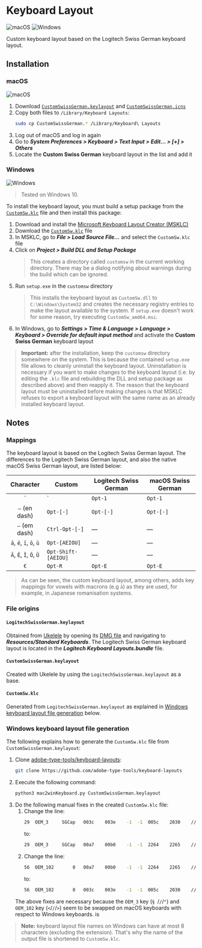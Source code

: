 # Keyboard Layout

![macOS](https://raw.githubusercontent.com/weibeld-setup/.github/main/badge/macos.svg)
![Windows](https://raw.githubusercontent.com/weibeld-setup/.github/main/badge/windows.svg)

Custom keyboard layout based on the Logitech Swiss German keyboard layout.

## Installation

### macOS

![macOS](https://raw.githubusercontent.com/weibeld-setup/.github/main/badge/macos.svg)

1. Download [`CustomSwissGerman.keylayout`](https://raw.githubusercontent.com/weibeld-setup/install-keyboard-layout/main/macos/CustomSwissGerman.keylayout) and [`CustomSwissGerman.icns`](https://raw.githubusercontent.com/weibeld-setup/install-keyboard-layout/main/macos/CustomSwissGerman.icns)
1. Copy both files to `/Library/Keyboard Layouts`:
    ```bash
    sudo cp CustomSwissGerman.* /Library/Keyboard\ Layouts
    ```
1. Log out of macOS and log in again
1. Go to **_System Preferences > Keyboard > Text Input > Edit... > [+] > Others_**
1. Locate the **Custom Swiss German** keyboard layout in the list and add it

### Windows

![Windows](https://raw.githubusercontent.com/weibeld-setup/.github/main/badge/windows.svg)

> Tested on Windows 10.

To install the keyboard layout, you must build a setup package from the [`CustomSw.klc`](windows/CustomSw.klc) file and then install this package:

1. Download and install the [Microsoft Keyboard Layout Creator (MSKLC)](https://www.microsoft.com/en-us/download/details.aspx?id=102134)
1. Download the [`CustomSw.klc`](windows/CustomSw.klc) file
1. In MSKLC, go to _**File > Load Source File...**_ and select the `CustomSw.klc` file
1. Click on _**Project > Build DLL and Setup Package**_
   > This creates a directory called `customsw` in the current working directory. There may be a dialog notifying about warnings during the build which can be ignored.
1. Run `setup.exe` in the `customsw` directory
   >  This installs the keyboard layout as `CustomSw.dll` to `C:\Windows\System32` and creates the necessary registry entries to make the layout available to the system. If `setup.exe` doesn't work for some reason, try executing `CustomSw_amd64.msi`.
1. In Windows, go to **_Settings > Time & Language > Language > Keyboard > Override for default input method_** and activate the **Custom Swiss German** keyboard layout

> **Important:** after the installation, keep the `customsw` directory somewhere on the system. This is because the contained `setup.exe` file allows to cleanly uninstall the keyboard layout. Uninstallation is necessary if you want to make changes to the keyboard layout (i.e. by editing the `.klc` file and rebuilding the DLL and setup package as described above) and then reapply it. The reason that the keyboard layout must be uninstalled before making changes is that MSKLC refuses to export a keyboard layout with the same name as an already installed keyboard layout.

## Notes

### Mappings

The keyboard layout is based on the Logitech Swiss German layout. The differences to the Logitech Swiss German layout, and also the native macOS Swiss German layout, are listed below:

| Character               | Custom              | Logitech Swiss German | macOS Swiss German |
|:-----------------------:|---------------------|-----------------------|---------------------|
| `|`                     | `Opt-1`             | `Opt-1`               | `Opt-7`             |
| `–` (en dash)           | `Opt-[-]`           | `Opt-[-]`             | `Opt-[-]`           |
| `—` (em dash)           | `Ctrl-Opt-[-]`      | —                     | —                   |
| `ā`, `ē`, `ī`, `ō`, `ū` | `Opt-[AEIOU]`       | —                     | —                   |
| `Ā`, `Ē`, `Ī`, `Ō`, `Ū` | `Opt-Shift-[AEIOU]` | —                     | —                   |
| `€`                     | `Opt-R`             | `Opt-E`               | `Opt-E`             |

> As can be seen, the custom keyboard layout, among others, adds key mappings for vowels with macrons (e.g `ā`) as they are used, for example, in Japanese romanisation systems.

### File origins

#### `LogitechSwissGerman.keylayout`

Obtained from [Ukelele](https://software.sil.org/ukelele) by opening its [DMG file](https://software.sil.org/ukelele/#downloads) and navigating to _**Resources/Standard Keyboards**_. The Logitech Swiss German keyboard layout is located in the _**Logitech Keyboard Layouts.bundle**_ file.

#### `CustomSwissGerman.keylayout`

Created with Ukelele by using the `LogitechSwissGerman.keylayout` as a base.

#### `CustomSw.klc`

Generated from `LogitechSwissGerman.keylayout` as explained in [Windows keyboard layout file generation](#windows-keyboard-layout-file-generation) below.

### Windows keyboard layout file generation

The following explains how to generate the `CustomSw.klc` file from `CustomSwissGerman.keylayout`:

1. Clone [adobe-type-tools/keyboard-layouts](https://github.com/adobe-type-tools/keyboard-layouts):
   ```bash
   git clone https://github.com/adobe-type-tools/keyboard-layouts
   ```
1. Execute the following command:
    ```bash
    python3 mac2winKeyboard.py CustomSwissGerman.keylayout
    ```
1. Do the following manual fixes in the created `CustomSw.klc` file:
   1. Change the line:
      ```bash
      29  OEM_3		SGCap	003c	003e	-1	-1	005c	2030	// LESS-THAN SIGN, GREATER-THAN SIGN, <none>, <none>, REVERSE SOLIDUS, PER MILLE SIGN
      ```
      to:
      ```bash
      29  OEM_3		SGCap	00a7	00b0	-1	-1	2264	2265	// SECTION SIGN, DEGREE SIGN, <none>, <none>, LESS-THAN OR EQUAL TO, GREATER-THAN OR EQUAL TO
      ```
   1. Change the line:
      ```bash
      56  OEM_102		0	00a7	00b0	-1	-1	2264	2265	// SECTION SIGN, DEGREE SIGN, <none>, <none>, LESS-THAN OR EQUAL TO, GREATER-THAN OR EQUAL TO
      ```
      to:
      ```bash
      56  OEM_102		0	003c	003e	-1	-1	005c	2030	// LESS-THAN SIGN, GREATER-THAN SIGN, <none>, <none>, REVERSE SOLIDUS, PER MILLE SIGN
      ```
    The above fixes are necessary because the `OEM_3` key (`§ `/`/`/`°`) and `OEM_102` key (`<`/`/`/`>`) seem to be swapped on macOS keyboards with respect to Windows keyboards.
is 
> **Note:** keyboard layout file names on Windows can have at most 8 characters (excluding the extension). That's why the name of the output file is shortened to `CustomSw.klc`.
